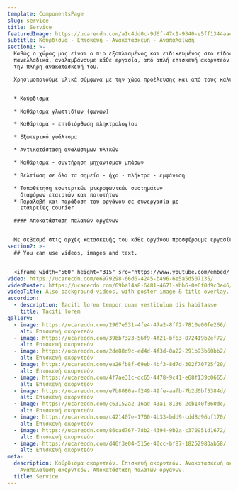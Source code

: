 ```yaml
---
template: ComponentsPage
slug: service
title: Service
featuredImage: https://ucarecdn.com/a1c4dd0c-9d6f-47c1-9340-e5ff1344aa48/
subtitle: Κούρδισμα - Επισκευή - Ανακατασκευή - Αναπαλαίωση
section1: >-
  Καθώς ο χώρος μας είναι ο πιο εξοπλισμένος και ειδικευμένος στο είδος του
  πανελλαδικά, αναλαμβάνουμε κάθε εργασία, από απλή επισκευή ακορντεόν έως και
  την πλήρη ανακατασκευή του. 

  Χρησιμοποιούμε υλικά σύμφωνα με την χώρα προέλευσης και από τους καλύτερους οίκους της Ευρώπης.


  * Κούρδισμα

  * Καθάρισμα γλωττιδίων (φωνών)

  * Καθάρισμα - επιδιόρθωση πληκτρολογίου

  * Εξωτερικό γυάλισμα

  * Αντικατάσταση αναλώσιμων υλικών

  * Καθάρισμα - συντήρηση μηχανισμού μπάσων

  * Βελτίωση σε όλα τα σημεία - ήχο - πλήκτρα - εμφάνιση

  * Τοποθέτηση εσωτερικών μικροφωνικών συστημάτων
    διαφόρων εταιριών και ποιοτήτων
  * Παραλαβή και παράδοση του οργάνου σε συνεργασία με
    εταιρείες courier  

  #### Αποκατάσταση παλαιών οργάνων


  Με σεβασμό στις αρχές κατασκευής του κάθε οργάνου προσφέρουμε εργασίες αποκατάστασης παλαιών και συλλεκτικών οργάνων όλων των ειδών (ακορντεόν, μπαντονεόν, διατονικά κτλ.) που βασίζονται στη λειτουργία με μεταλλικές γλωττίδες και αέρα.
section2: >-
  ## You can use videos, images and text.


  <iframe width="560" height="315" src="https://www.youtube.com/embed/_m2CHvfVK5I" frameborder="0" allow="accelerometer; autoplay; clipboard-write; encrypted-media; gyroscope; picture-in-picture" allowfullscreen></iframe>
video: https://ucarecdn.com/e6979298-66d6-4245-b496-6e5a5d507135/
videoPoster: https://ucarecdn.com/69ba14a8-6481-4671-abb6-0e6f0d9c3e46/
videoTitle: Also background videos, with poster image & title overlay.
accordion:
  - description: Taciti lorem tempor quam vestibulum dis habitasse
    title: Taciti lorem
gallery:
  - image: https://ucarecdn.com/2967e531-4fe4-47a2-8ff2-7810e00fe266/
    alt: Επισκευή ακορντεόν
  - image: https://ucarecdn.com/39bb7323-56f9-4f21-bf63-872419b2ef72/
    alt: Επισκευή ακορντεόν
  - image: https://ucarecdn.com/2de88d9c-ed4d-4f3d-8a22-291b93b60bb2/
    alt: Επισκευή ακορντεόν
  - image: https://ucarecdn.com/ea26fb8f-69eb-4bf3-8d7d-302f70725f29/
    alt: Επισκευή ακορντεόν
  - image: https://ucarecdn.com/4f7ae31c-dc65-4478-9c41-e68f139c0665/
    alt: Επισκευή ακορντεόν
  - image: https://ucarecdn.com/e7b8080a-f249-49fe-aafb-7b2d0bf5384d/
    alt: Επισκευή ακορντεόν
  - image: https://ucarecdn.com/c63152a2-16ad-43a1-8136-2cb140f860dc/
    alt: Επισκευή ακορντεόν
  - image: https://ucarecdn.com/c421407e-1700-4b33-bdd9-cdd8d96bf170/
    alt: Επισκευή ακορντεόν
  - image: https://ucarecdn.com/86cad767-78b2-4394-9b2a-c370951d1672/
    alt: Επισκευή ακορντεόν
  - image: https://ucarecdn.com/d46f3e04-515e-40cc-bf87-18252983ab58/
    alt: Επισκευή ακορντεόν
meta:
  description: Κούρδισμα ακορντεόν. Επισκευή ακορντεόν. Ανακατασκευή ακορντεόν.
    Αναπαλαίωση ακορντεόν. Αποκατάσταση παλαιών οργάνων.
  title: Service
---
```

